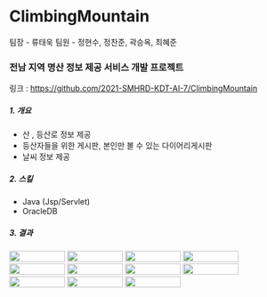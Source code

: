 # ClimbingMountain
팀장 - 류태욱 
팀원 - 정현수, 정찬준, 곽승옥, 최혜준

### 전남 지역 명산 정보 제공 서비스 개발 프로젝트
링크 : <https://github.com/2021-SMHRD-KDT-AI-7/ClimbingMountain>
##### 1.  개요
- 산 , 등산로 정보 제공
- 등산자들을 위한 게시판, 본인만 볼 수 있는 다이어리게시판
- 날씨 정보 제공

##### 2.  스킬
- Java (Jsp/Servlet) 
- OracleDB

##### 3.  결과

<img src="https://user-images.githubusercontent.com/48702606/157675861-89585a64-893c-46da-9be1-5da528d0facb.png" width="100" height="20">
<img src="https://user-images.githubusercontent.com/48702606/157675863-658047b7-f71d-4a01-a22c-681455c98d76.png" width="100" height="20">
<img src="https://user-images.githubusercontent.com/48702606/157675867-4f0d5975-bcf6-4b85-8fd4-4c5e972d8845.png" width="100" height="20">
<img src="https://user-images.githubusercontent.com/48702606/157675870-1bff8bd3-d05b-4d66-a485-ca6b7e6425b4.png" width="100" height="20">
<img src="https://user-images.githubusercontent.com/48702606/157675875-a7d2e791-64b9-4675-b89b-96845f87c003.png" width="100" height="20">
<img src="https://user-images.githubusercontent.com/48702606/157675876-114412ca-e27b-4944-8320-e0b9ff94a3d2.png" width="100" height="20">
<img src="https://user-images.githubusercontent.com/48702606/157675877-a6a7d93f-8a30-40fe-8fcb-eddd3b71766f.png" width="100" height="20">
<img src="https://user-images.githubusercontent.com/48702606/157675881-e4c3c08d-cce9-4157-b99a-35a31bf6cf25.png" width="100" height="20">
<img src="https://user-images.githubusercontent.com/48702606/157675884-60500173-4973-4e39-948f-590be78016c1.png" width="100" height="20">
<img src="https://user-images.githubusercontent.com/48702606/157675886-12f828f3-11c5-4264-88c8-c749ce1921fb.png" width="100" height="20">
<img src="https://user-images.githubusercontent.com/48702606/157675889-a0643cfe-0cd7-4858-8aab-8725a452db6d.png" width="100" height="20">

